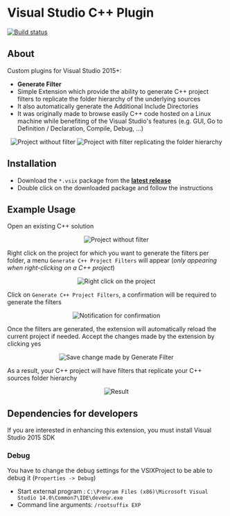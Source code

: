 # Visual Studio C++ Plugin

[![Build status](https://ci.appveyor.com/api/projects/status/xq7g1w19ufbx3htt?svg=true)](https://ci.appveyor.com/project/Dllieu/visualstudiocppextensions)

## About
Custom plugins for Visual Studio 2015+:
- **Generate Filter**
 - Simple Extension which provide the ability to generate C++ project filters to replicate the folder hierarchy of the underlying sources
 - It also automatically generate the Additional Include Directories
 - It was originally made to browse easily C++ code hosted on a Linux machine while benefiting of the Visual Studio's features (e.g. GUI, Go to Definition / Declaration, Compile, Debug, ...)

<p align="center">
  <img src="images/usage_project_no_filter.png" alt="Project without filter"/>
  <img src="images/usage_project_generate_filter_result.png" alt="Project with filter replicating the folder hierarchy"/>
</p>

## Installation
- Download the ```*.vsix``` package from the **[latest release](https://github.com/Dllieu/VisualStudioCppExtensions/releases/latest)**
- Double click on the downloaded package and follow the instructions

## Example Usage
Open an existing C++ solution

<p align="center">
  <img src="images/usage_project_no_filter.png" alt="Project without filter"/>
</p>

Right click on the project for which you want to generate the filters per folder, a menu ```Generate C++ Project Filters``` will appear (*only appearing when right-clicking on a C++ project*)

<p align="center">
  <img src="images/usage_project_right_click.png" alt="Right click on the project"/>
</p>

Click on ```Generate C++ Project Filters```, a confirmation will be required to generate the filters

<p align="center">
  <img src="images/usage_project_generate_filter_confirmation.png" alt="Notification for confirmation"/>
</p>

Once the filters are generated, the extension will automatically reload the current project if needed. Accept the changes made by the extension by clicking yes

<p align="center">
  <img src="images/usage_project_generate_filter_save_change.png" alt="Save change made by Generate Filter"/>
</p>

As a result, your C++ project will have filters that replicate your C++ sources folder hierarchy

<p align="center">
  <img src="images/usage_project_generate_filter_result.png" alt="Result"/>
</p>

## Dependencies for developers
If you are interested in enhancing this extension, you must install Visual Studio 2015 SDK

### Debug
You have to change the debug settings for the VSIXProject to be able to debug it (```Properties -> Debug```)
- Start external program : ```C:\Program Files (x86)\Microsoft Visual Studio 14.0\Common7\IDE\devenv.exe```
- Command line arguments: ```/rootsuffix EXP```

